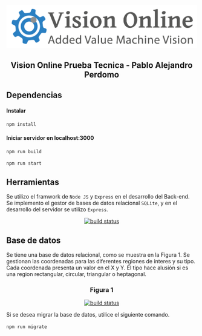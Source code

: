![](https://github.com/Perdomo193/webservice_front/blob/main/static/img/logo_vo.png)

<h2 align="center">Vision Online Prueba Tecnica - Pablo Alejandro Perdomo</h2>

## Dependencias

#### Instalar
`npm install`

#### Iniciar servidor en localhost:3000
`npm run build`

`npm run start`

## Herramientas

Se utilizo el framwork de `Node JS` y `Express` en el desarrollo del Back-end. Se implemento el gestor de bases de datos relacional `SQLite`, y en el desarrollo del servidor se utilizo `Express`.

<p align="center"><a href="#"><img width="450px" height="auto" src="https://github.com/Perdomo193/images/blob/master/page_seven.png" alt="build status"></img></a></p>

## Base de datos

Se tiene una base de datos relacional, como se muestra en la Figura 1. Se gestionan las coordenadas para las diferentes regiones de interes y su tipo. Cada coordenada presenta un valor en el X y Y. El tipo hace alusión si es una region rectangular, circular, triangular o heptagonal.

<h3 align="center">Figura 1</h3>

<p align="center"><a href="#"><img width="650px" height="auto" src="https://github.com/Perdomo193/images/blob/master/page_three.png" alt="build status"></img></a></p>

Si se desea migrar la base de datos, utilice el siguiente comando.

`npm run migrate`
